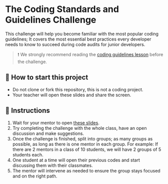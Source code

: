 <!-- hide -->
# The Coding Standards and Guidelines Challenge
<!-- endhide -->

This challenge will help you become familiar with the most popular coding guidelines; It covers the most essential best practices every developer needs to know to succeed during code audits for junior developers.

> ❗ We strongly recommend reading the [coding guidelines lesson](https://4geeks.com/lesson/coding-standards-guidelines) before the challenge.
  
## 🌱 How to start this project

- Do not clone or fork this repository, this is not a coding project.  
- Your teacher will open these slides and share the screen.

## 📝 Instructions

1. Wait for your mentor to open [these slides](https://coding-guidelines-challenge.vercel.app).
2. Try completing the challenge with the whole class, have an open discussion and make suggestions.
3. Once the challenge is finished, split into groups; as many groups as possible, as long as there is one mentor in each group. For example: If there are 2 mentors in a class of 10 students, we will have 2 groups of 5 students each.
4. One student at a time will open their previous codes and start discussing them with their classmates.
5. The mentor will intervene as needed to ensure the group stays focused and on the right path.
